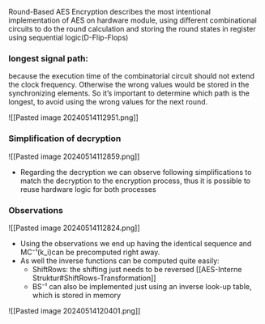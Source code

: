 Round-Based AES Encryption describes the most intentional implementation of AES on hardware module, using different combinational circuits to do the round calculation and storing the round states in register using sequential logic(D-Flip-Flops) 

### longest signal path: 
because the execution time of the combinatorial circuit should not extend the clock frequency. Otherwise the wrong values would be stored in the synchronizing elements. So it’s important to determine which path is the longest, to avoid using the wrong values for the next round.

![[Pasted image 20240514112951.png]]

### Simplification of decryption

![[Pasted image 20240514112859.png]]
- Regarding the decryption we can observe following simplifications to match the decryption to the encryption process, thus it is possible to reuse hardware logic for both processes 
### Observations 
![[Pasted image 20240514112824.png]]

- Using the observations we end up having the identical sequence and MC⁻¹(k_i)can be precomputed right away.
- As well the inverse functions can be computed quite easily:  
	- ShiftRows: the shifting just needs to be reversed [[AES-Interne Struktur#ShiftRows-Transformation]]
	- BS⁻¹ can also be implemented just using an inverse look-up table, which is stored in memory 

![[Pasted image 20240514120401.png]]

